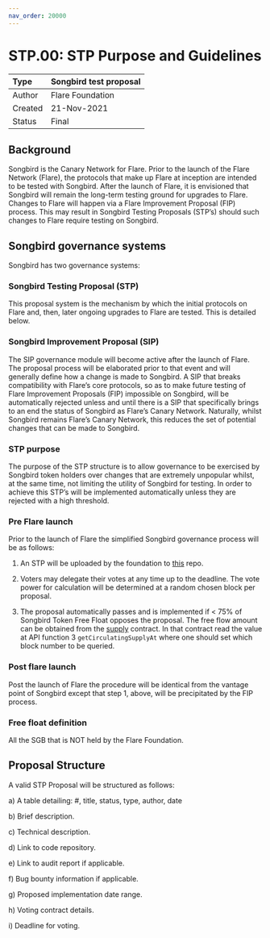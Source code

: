 ```yaml
---
nav_order: 20000
---
```


# STP.00: STP Purpose and Guidelines

| Type         | Songbird test proposal |
| :----------- | :----------------------|
| Author       | Flare Foundation       |
| Created      | 21-Nov-2021            |
| Status       | Final                  |

## Background

Songbird is the Canary Network for Flare. Prior to the launch of the Flare Network (Flare), the protocols that make up Flare at inception are intended to be tested with Songbird. After the launch of Flare, it is envisioned that Songbird will remain the long-term testing ground for upgrades to Flare. Changes to Flare will happen via a Flare Improvement Proposal (FIP) process. This may result in Songbird Testing Proposals (STP’s) should such changes to Flare require testing on Songbird.

## Songbird governance systems

Songbird has two governance systems:

### Songbird Testing Proposal (STP)

This proposal system is the mechanism by which the initial protocols on Flare and, then, later ongoing upgrades to Flare are tested. This is detailed below.

### Songbird Improvement Proposal (SIP)

The SIP governance module will become active after the launch of Flare. The proposal process will be elaborated prior to that event and will generally define how a change is made to Songbird. A SIP that breaks compatibility with Flare’s core protocols, so as to make future testing of Flare Improvement Proposals (FIP) impossible on Songbird, will be automatically rejected unless and until there is a SIP that specifically brings to an end the status of Songbird as Flare’s Canary Network. Naturally, whilst Songbird remains Flare’s Canary Network, this reduces the set of potential changes that can be made to Songbird.

### STP purpose

The purpose of the STP structure is to allow governance to be exercised by Songbird token holders over changes that are extremely unpopular whilst, at the same time, not limiting the utility of Songbird for testing. In order to achieve this STP’s will be implemented automatically unless they are rejected with a high threshold.

### Pre Flare launch

Prior to the launch of Flare the simplified Songbird governance process will be as follows:

1) An STP will be uploaded by the foundation to [this](https://github.com/flare-foundation/STPs) repo.

2) Voters may delegate their votes at any time up to the deadline. The vote power for calculation will be determined at a random chosen block per proposal.

3) The proposal automatically passes and is implemented if < 75% of Songbird Token Free Float opposes the proposal. The free flow amount can be obtained from the [supply](https://songbird-explorer.flare.network/address/0x5059bA6272Fa598efAaCC9b6FCeFef7366980aD7/read-contract) contract. In that contract read the value at API function 3 `getCirculatingSupplyAt` where one should set which block number to be queried.

### Post flare launch

Post the launch of Flare the procedure will be identical from the vantage point of Songbird except that step 1, above, will be precipitated by the FIP process.

### Free float definition

All the SGB that is NOT held by the Flare Foundation.

## Proposal Structure

A valid STP Proposal will be structured as follows:

a) A table detailing: #, title, status, type, author, date

b) Brief description.

c) Technical description.

d) Link to code repository.

e) Link to audit report if applicable.

f) Bug bounty information if applicable.

g) Proposed implementation date range.

h) Voting contract details.

i) Deadline for voting.
